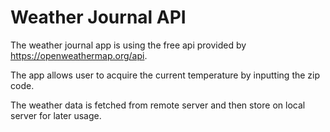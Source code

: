 # Weather Journal API
The weather journal app is using the free api provided by https://openweathermap.org/api.

The app allows user to acquire the current temperature by inputting the zip code.

The weather data is fetched from remote server and then store on local server for later usage.
